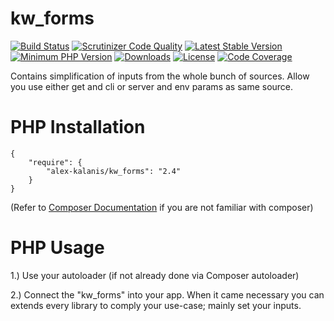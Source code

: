 kw_forms
================

[![Build Status](https://app.travis-ci.com/alex-kalanis/kw_forms.svg?branch=master)](https://app.travis-ci.com/github/alex-kalanis/kw_forms)
[![Scrutinizer Code Quality](https://scrutinizer-ci.com/g/alex-kalanis/kw_forms/badges/quality-score.png?b=master)](https://scrutinizer-ci.com/g/alex-kalanis/kw_forms/?branch=master)
[![Latest Stable Version](https://poser.pugx.org/alex-kalanis/kw_forms/v/stable.svg?v=1)](https://packagist.org/packages/alex-kalanis/kw_forms)
[![Minimum PHP Version](https://img.shields.io/badge/php-%3E%3D%207.3-8892BF.svg)](https://php.net/)
[![Downloads](https://img.shields.io/packagist/dt/alex-kalanis/kw_forms.svg?v1)](https://packagist.org/packages/alex-kalanis/kw_forms)
[![License](https://poser.pugx.org/alex-kalanis/kw_forms/license.svg?v=1)](https://packagist.org/packages/alex-kalanis/kw_forms)
[![Code Coverage](https://scrutinizer-ci.com/g/alex-kalanis/kw_forms/badges/coverage.png?b=master&v=1)](https://scrutinizer-ci.com/g/alex-kalanis/kw_forms/?branch=master)

Contains simplification of inputs from the whole bunch of sources. Allow you
use either get and cli or server and env params as same source.

# PHP Installation

```
{
    "require": {
        "alex-kalanis/kw_forms": "2.4"
    }
}
```

(Refer to [Composer Documentation](https://github.com/composer/composer/blob/master/doc/00-intro.md#introduction) if you are not
familiar with composer)


# PHP Usage

1.) Use your autoloader (if not already done via Composer autoloader)

2.) Connect the "kw_forms" into your app. When it came necessary
you can extends every library to comply your use-case; mainly set your inputs.
